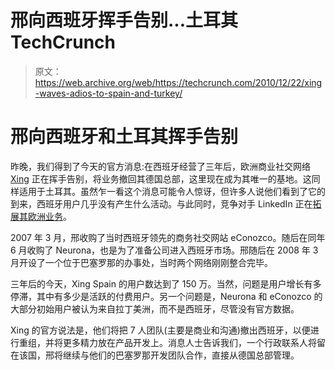 # 邢向西班牙挥手告别...土耳其 TechCrunch

> 原文：<https://web.archive.org/web/https://techcrunch.com/2010/12/22/xing-waves-adios-to-spain-and-turkey/>

# 邢向西班牙和土耳其挥手告别

昨晚，我们得到了今天的官方消息:在西班牙经营了三年后，欧洲商业社交网络 [Xing](https://web.archive.org/web/20230203160410/http://www.xing.com/) 正在挥手告别，将业务撤回其德国总部，这里现在成为其唯一的基地。这同样适用于土耳其。虽然乍一看这个消息可能令人惊讶，但许多人说他们看到了它的到来，西班牙用户几乎没有产生什么活动。与此同时，竞争对手 LinkedIn 正在[拓展其欧洲业务](https://web.archive.org/web/20230203160410/http://eu.beta.techcrunch.com/2010/07/21/linkedin_reaches_1_million_users_in_spain_competition_keeps_up_the_pressure/)。

2007 年 3 月，邢收购了当时西班牙领先的商务社交网站 eConozco。随后在同年 6 月收购了 Neurona，也是为了准备公司进入西班牙市场。邢随后在 2008 年 3 月开设了一个位于巴塞罗那的办事处，当时两个网络刚刚整合完毕。

三年后的今天，Xing Spain 的用户数达到了 150 万。当然，问题是用户增长有多停滞，其中有多少是活跃的付费用户。另一个问题是，Neurona 和 eConozco 的大部分初始用户被认为来自拉丁美洲，而不是西班牙，尽管没有官方数据。

Xing 的官方说法是，他们将把 7 人团队(主要是商业和沟通)撤出西班牙，以便进行重组，并将更多精力放在产品开发上。消息人士告诉我们，一个行政联系人将留在该国，邢将继续与他们的巴塞罗那开发团队合作，直接从德国总部管理。
